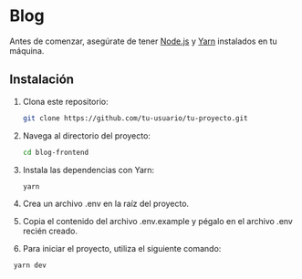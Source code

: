 # Blog

Antes de comenzar, asegúrate de tener [Node.js](https://nodejs.org/) y [Yarn](https://yarnpkg.com/) instalados en tu máquina.

## Instalación

1. Clona este repositorio:

   ```bash
   git clone https://github.com/tu-usuario/tu-proyecto.git
   ```

2. Navega al directorio del proyecto:

   ```bash
   cd blog-frontend
   ```

3. Instala las dependencias con Yarn:

   ```bash
   yarn
   ```

4. Crea un archivo .env en la raíz del proyecto.
5. Copia el contenido del archivo .env.example y pégalo en el archivo .env recién creado.

6. Para iniciar el proyecto, utiliza el siguiente comando:

```bash
 yarn dev
```
